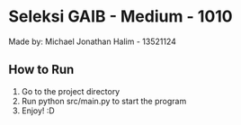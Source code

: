 # Seleksi GAIB - Medium - 1010

Made by: Michael Jonathan Halim - 13521124

## How to Run

1. Go to the project directory
2. Run python src/main.py to start the program
3. Enjoy! :D
